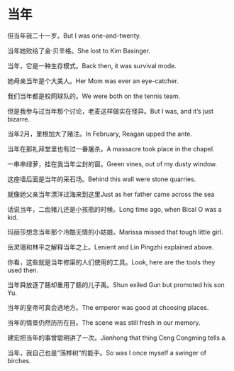 # 当年

<p><span class="chinese">但当年我二十一岁。</span><span class="english">But I was one-and-twenty.</span></p>

<p><span class="chinese">当年她败给了金·贝辛格。</span><span class="english">She lost to Kim Basinger.</span></p>

<p><span class="chinese">当年，它是一种生存模式。</span><span class="english">Back then, it was survival mode.</span></p>

<p><span class="chinese">她母亲当年是个大美人。</span><span class="english">Her Mom was ever an eye-catcher.</span></p>

<p><span class="chinese">我们当年都是校网球队的。</span><span class="english">We were both on the tennis team.</span></p>

<p><span class="chinese">但是我参与过当年那个讨论，老麦这样做实在怪异。</span><span class="english">But I was, and it’s just bizarre.</span></p>

<p><span class="chinese">当年2月，里根加大了赌注。</span><span class="english">In February, Reagan upped the ante.</span></p>

<p><span class="chinese">当年在那礼拜堂里也有过一番屠杀。</span><span class="english">A massacre took place in the chapel.</span></p>

<p><span class="chinese">一串串绿萝，挂在我当年尘封的窗。</span><span class="english">Green vines, out of my dusty window.</span></p>

<p><span class="chinese">这座墙后面是当年的采石场。</span><span class="english">Behind this wall were stone quarries.</span></p>

<p><span class="chinese">就像她父亲当年漂洋过海来到这里</span><span class="english">Just as her father came across the sea</span></p>

<p><span class="chinese">话说当年，二齿猪儿还是小孩瓶的时候。</span><span class="english">Long time ago, when Bical O was a kid.</span></p>

<p><span class="chinese">玛丽莎想念当年那个冷酷无情的小姑娘。</span><span class="english">Marissa missed that tough little girl.</span></p>

<p><span class="chinese">岳灵珊和林平之解释当年之上。</span><span class="english">Lenient and Lin Pingzhi explained above.</span></p>

<p><span class="chinese">你看，这些就是当年修渠的人们使用的工具。</span><span class="english">Look, here are the tools they used then.</span></p>

<p><span class="chinese">当年舜放逐了鲧却重用了鲧的儿子禹。</span><span class="english">Shun exiled Gun but promoted his son Yu.</span></p>

<p><span class="chinese">当年的皇帝可真会选地方。</span><span class="english">The emperor was good at choosing places.</span></p>

<p><span class="chinese">当年的情景仍然历历在目。</span><span class="english">The scene was still fresh in our memory.</span></p>

<p><span class="chinese">建宏把当年的事曾聪明讲了一次。</span><span class="english">Jianhong that thing Ceng Congming tells a.</span></p>

<p><span class="chinese">当年，我自己也是“荡桦树“的能手。</span><span class="english">So was I once myself a swinger of birches.</span></p>

